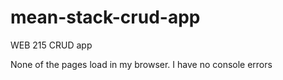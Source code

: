 # mean-stack-crud-app
WEB 215 CRUD app

None of the pages load in my browser. I have no console errors
